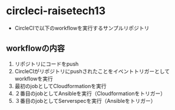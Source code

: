# circleci-raisetech13
- CircleCIで以下のworkflowを実行するサンプルリポジトリ

## workflowの内容
1. リポジトリにコードをpush
2. CircleCIがリポジトリにpushされたことをイベントトリガーとしてworkflowを実行
3. 最初のjobとしてCloudformationを実行
4. ２番目のjobとしてAnsibleを実行（Cloudformationをトリガー）
5. ３番目のjobとしてServerspecを実行（Ansibleをトリガー）
